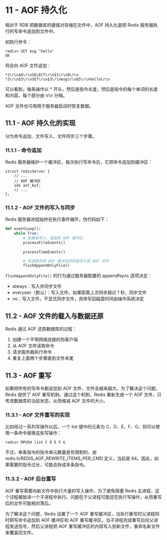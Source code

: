# 11 - AOF 持久化
相对于 RDB 把数据库的键值对存储在文件中，AOF 持久化是把 Redis 服务器执行的写命令追加到文件中。

如执行命令：
```shell
redis> SET msg "hello"
OK
```
将会向 AOF 文件追加：
```
*2\r\n$6\r\nSELECT\r\n$1\r\n0\r\n
*3\r\n$3\r\nSET\r\n$3\r\nmsg\r\n$5\r\nhello\r\n
```
可以看到，每条操作以 * 开头，然后是指令长度，然后是指令的每个单词的长度和内容，每个部分由 \r\n 分隔。

AOF 文件也可用用于服务器启动时恢复数据。

## 11.1 - AOF 持久化的实现
分为命令追加、文件写入、文件同步三个步骤。

### 11.1.1 - 命令追加
Redis 服务器维护一个缓冲区，每次执行写命令后，它把命令追加到缓冲区：
```
struct redisServer {
    // ...
    // AOF 缓冲区
    sds aof_buf;
    // ...
};
```

### 11.1.2 - AOF 文件的写入与同步
Redis 服务器进程始终在执行事件循环，伪代码如下：
```python
def eventLoop():
    while True:
        # 如果有写入，追加到 AOF 缓冲区
        processFileEvents()
        
        processTimeEvents()

        # 考虑是否把 AOF 缓冲区的内容写入到 AOF 文件
        flushAppendOnlyFile()
```
`flushAppendOnlyFile()` 的行为通过服务器配置的 appendfsync 选项决定：
- always：写入并同步文件
- everysec（默认）：写入文件，如果距离上次同步超过 1 秒，同步文件
- no：写入文件，不显式同步文件，具体写回磁盘时间由操作系统决定

## 11.2 - AOF 文件的载入与数据还原
Redis 通过 AOF 还原数据库的过程：
1. 创建一个不带网络连接的伪客户端
1. 从 AOF 文件读取命令
1. 请求服务器执行命令
1. 重复上面两个步骤直到文件末尾

## 11.3 - AOF 重写
如果把所有的写命令都追加到 AOF 文件，文件会越来越大。为了解决这个问题，Redis 提供了 AOF 重写机制。通过这个机制，Redis 重新生成一个 AOF 文件，只考虑数据库的当前状态，从而缩减 AOF 文件的大小。

### 11.3.1 - AOF 文件重写的实现
比如经过一系列写操作以后，一个 list 键中的元素为 C、D、E、F、G，则可以使用一条命令替换这些写操作：
```shell
redis> RPUSH list C D E F G
```
不过，单条指令的指令单元数量是有限制的，由 redis.h/REDIS_AOF_REWRITE_ITEMS_PER_CMD 定义，当前是 64。因此，如果需要的指令过长，可能会拆成多条指令。

### 11.3.2 - AOF 后台重写
AOF 重写需要向新文件中执行大量的写入操作，为了避免阻塞 Redis 主进程，这个过程被放进一个子进程中执行。问题在于父进程可能还在执行写操作，从而重写后的文件可能相对落后。

为了解决这个问题，Redis 设置了一个 AOF 重写缓冲区，当执行重写时父进程同时把写命令追加到 AOF 缓冲区和 AOF 重写缓冲区。当子进程完成重写后向父进程发送信号，然后父进程把 AOF 重写缓冲区的内容写入到新文件，重命名新文件来覆盖旧文件。
